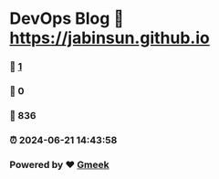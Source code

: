 # DevOps Blog :link: https://jabinsun.github.io 
### :page_facing_up: [1](https://jabinsun.github.io/tag.html) 
### :speech_balloon: 0 
### :hibiscus: 836 
### :alarm_clock: 2024-06-21 14:43:58 
### Powered by :heart: [Gmeek](https://github.com/Meekdai/Gmeek)
